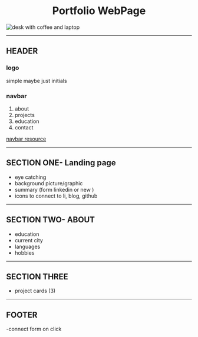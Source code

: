 # <center>Portfolio WebPage</center>
![desk with coffee and laptop](https://miro.medium.com/max/1100/1*OlgqUIhvl5-9dZISlZ2-yQ.jpeg)
___

## HEADER
### logo
simple maybe just initials
### navbar
1. about
2. projects
3. education
4. contact

[navbar resource](https://www.w3schools.com/howto/tryit.asp?filename=tryhow_js_sidenav_push)
___
## SECTION ONE- Landing page 
- eye catching
- background picture/graphic
- summary (form linkedin or new )
- icons to connect to li, blog, github
___

## SECTION TWO- ABOUT
- education 
- current city
- languages
- hobbies
___
## SECTION THREE
- project cards (3)
___

## FOOTER
-connect form on click